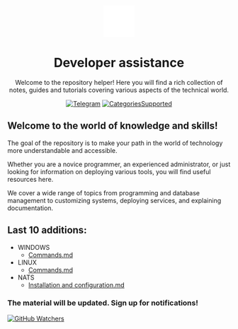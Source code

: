 <p align="center">
<img src="https://github.com/morington/help/blob/main/images/icons8-helper-100.png?raw=true" alt="HelperIcon" width=70>
<h1 align="center">Developer assistance</h1>
<p align="center">Welcome to the repository helper! Here you will find a rich collection of notes, guides and tutorials covering various aspects of the technical world.</p>
</p>

<p align="center">
<a href="https://t.me/morington"><img src="https://img.shields.io/badge/Telegram-blue?logo=telegram&logoColor=white" alt="Telegram"/></a>
<a href="https://github.com/morington/help"><img src="https://img.shields.io/badge/Categories_Supported-3-blue" alt="CategoriesSupported"/></a>
</p>

## Welcome to the world of knowledge and skills!

The goal of the repository is to make your path in the world of technology more understandable and accessible. 

Whether you are a novice programmer, an experienced administrator, or just looking for information on deploying various tools, you will find useful resources here.

We cover a wide range of topics from programming and database management to customizing systems, deploying services, and explaining documentation.

## Last 10 additions:
- WINDOWS
  - <a href="https://github.com/morington/help/blob/main/WINDOWS/Commands.md">Commands.md</a>
- LINUX
  - <a href="https://github.com/morington/help/blob/main/LINUX/Commands.md">Commands.md</a>
- NATS
  - <a href="https://github.com/morington/help/blob/main/NATS/Installation%20and%20configuration.md">Installation and configuration.md</a>

### The material will be updated. Sign up for notifications!
[![GitHub Watchers](https://img.shields.io/github/watchers/morington/help.svg?style=social&label=Watch)](https://github.com/morington/help)
